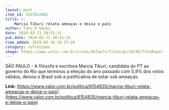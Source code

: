 ```yaml
---
layout: post
item_id: 2527622461
title: >-
    Marcia Tiburi relata ameaças e deixa o país
author: Tatu D'Oquei
date: 2019-03-11 20:51:11
pub_date: 2019-03-11 20:51:11
time_added: 2019-03-18 19:37:26
category: refletimos
image: https://www.valor.com.br/sites/default/files/gn/18/05/foto01pol-211-tiburi-a6_0_0_755_494.jpg
---
```


SÃO PAULO - A filósofa e escritora Marcia Tiburi, candidata do PT ao governo do Rio que terminou a eleição do ano passado com 5,9% dos votos válidos, deixou o Brasil sob a justificativa de estar sob ameaças.

**Link:** [https://www.valor.com.br/politica/6154835/marcia-tiburi-relata-ameacas-e-deixa-o-pais](https://www.valor.com.br/politica/6154835/marcia-tiburi-relata-ameacas-e-deixa-o-pais)

